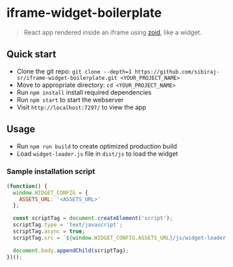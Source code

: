 # iframe-widget-boilerplate

> React app rendered inside an iframe using [zoid], like a widget.

## Quick start

- Clone the git repo: `git clone --depth=1 https://github.com/sibiraj-sr/iframe-widget-boilerplate.git <YOUR_PROJECT_NAME>`
- Move to appropriate directory: `cd <YOUR_PROJECT_NAME>`
- Run `npm install` install required dependencies
- Run `npm start` to start the webserver
- Visit `http://localhost:7297/` to view the app

## Usage

- Run `npm run build` to create optimized production build
- Load `widget-loader.js` file in `dist/js` to load the widget

### Sample installation script

```js
(function() {
  window.WIDGET_CONFIG = {
    ASSETS_URL: '<ASSETS_URL>'
  };

  const scriptTag = document.createElement('script');
  scriptTag.type = 'text/javascript';
  scriptTag.async = true;
  scriptTag.src = `${window.WIDGET_CONFIG.ASSETS_URL}/js/widget-loader.js`;

  document.body.appendChild(scriptTag);
})();
```

[zoid]: https://github.com/krakenjs/zoid
